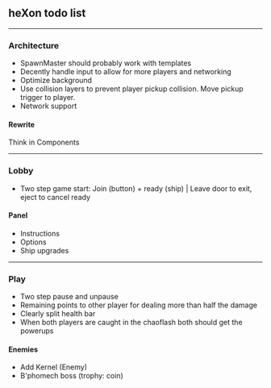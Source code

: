 ## heXon todo list

-----------------------

### Architecture

- SpawnMaster should probably work with templates
- Decently handle input to allow for more players and networking
- Optimize background
- Use collision layers to prevent player pickup collision. Move pickup trigger to player.
- Network support

#### Rewrite

Think in Components

-----------------------

### Lobby

- Two step game start: Join (button) + ready (ship) | Leave door to exit, eject to cancel ready

#### Panel

- Instructions
- Options
- Ship upgrades

-----------------------

### Play

- Two step pause and unpause
- Remaining points to other player for dealing more than half the damage
- Clearly split health bar
- When both players are caught in the chaoflash both should get the powerups

#### Enemies

- Add Kernel (Enemy)
- B'phomech boss (trophy: coin)